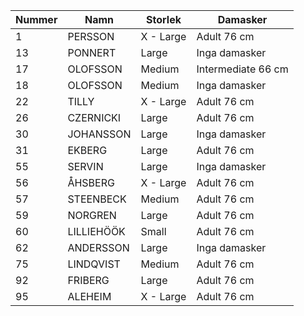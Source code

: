 | Nummer | Namn       | Storlek   | Damasker           |
|--------|------------|-----------|--------------------|
| 1      | PERSSON    | X - Large | Adult 76 cm        |
| 13     | PONNERT    | Large     | Inga damasker      |
| 17     | OLOFSSON   | Medium    | Intermediate 66 cm |
| 18     | OLOFSSON   | Medium    | Inga damasker      |
| 22     | TILLY      | X - Large | Adult 76 cm        |
| 26     | CZERNICKI  | Large     | Adult 76 cm        |
| 30     | JOHANSSON  | Large     | Inga damasker      |
| 31     | EKBERG     | Large     | Adult 76 cm        |
| 55     | SERVIN     | Large     | Inga damasker      | 
| 56     | ÅHSBERG    | X - Large | Adult 76 cm        |
| 57     | STEENBECK  | Medium    | Adult 76 cm        |
| 59     | NORGREN    | Large     | Adult 76 cm        |
| 60     | LILLIEHÖÖK | Small     | Adult 76 cm        |
| 62     | ANDERSSON  | Large     | Inga damasker      |
| 75     | LINDQVIST  | Medium    | Adult 76 cm        |
| 92     | FRIBERG    | Large     | Adult 76 cm        |
| 95     | ALEHEIM    | X - Large | Adult 76 cm        |
